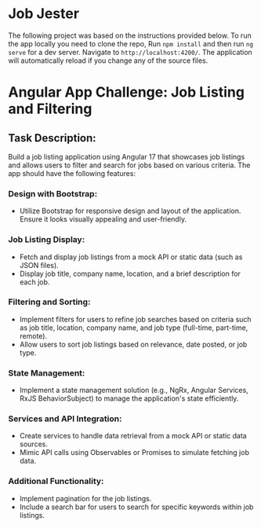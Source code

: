 # Job Jester
The following project was based on the instructions provided below. To run the app locally you need to clone the repo, Run `npm install` and then run `ng serve` for a dev server. Navigate to `http://localhost:4200/`. The application will automatically reload if you change any of the source files.

# Angular App Challenge: Job Listing and Filtering

## Task Description:

Build a job listing application using Angular 17 that showcases job listings and allows users to filter and search for jobs based on various criteria. The app should have the following features:

### Design with Bootstrap:
- Utilize Bootstrap for responsive design and layout of the application. Ensure it looks visually appealing and user-friendly.

### Job Listing Display:
- Fetch and display job listings from a mock API or static data (such as JSON files).
- Display job title, company name, location, and a brief description for each job.

### Filtering and Sorting:
- Implement filters for users to refine job searches based on criteria such as job title, location, company name, and job type (full-time, part-time, remote).
- Allow users to sort job listings based on relevance, date posted, or job type.

### State Management:
- Implement a state management solution (e.g., NgRx, Angular Services, RxJS BehaviorSubject) to manage the application's state efficiently.

### Services and API Integration:
- Create services to handle data retrieval from a mock API or static data sources.
- Mimic API calls using Observables or Promises to simulate fetching job data.

### Additional Functionality:
- Implement pagination for the job listings.
- Include a search bar for users to search for specific keywords within job listings.
